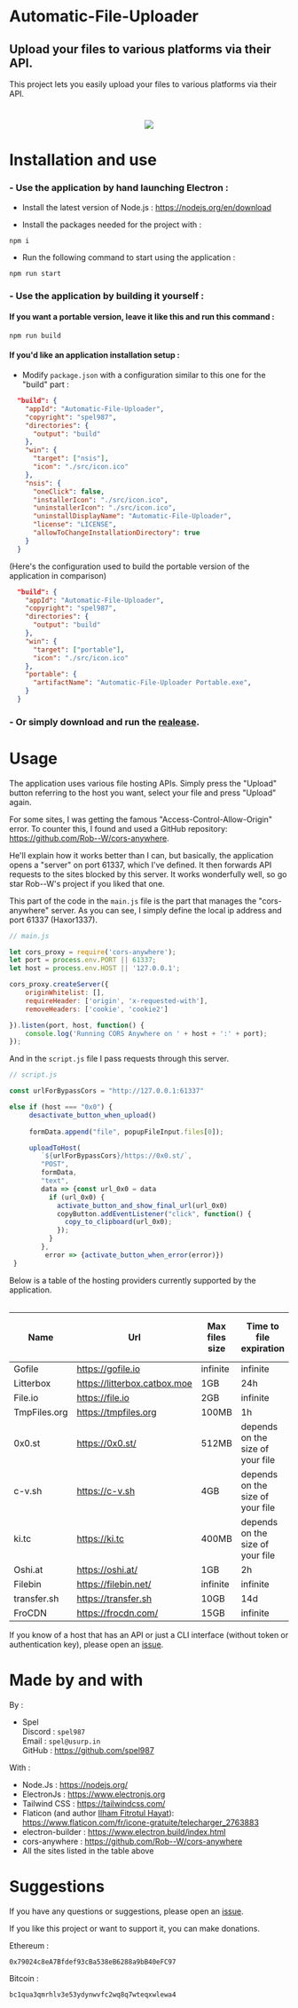 # Automatic-File-Uploader 
## Upload your files to various platforms via their API.


This project lets you easily upload your files to various platforms via their API.

<h1 align="center">
<a href="#"><img src="https://i.imgur.com/uGePxtB.png"></a>
</h1>

# Installation and use

### - Use the application by hand launching Electron :

- Install the latest version of Node.js : https://nodejs.org/en/download

- Install the packages needed for the project with : 

```
npm i
```

- Run the following command to start using the application :

```
npm run start
```

### - Use the application by building it yourself :

#### If you want a portable version, leave it like this and run this command : 

```
npm run build
```

#### If you'd like an application installation setup : 

- Modify `package.json` with a configuration similar to this one for the "build" part : 

```json
  "build": {
    "appId": "Automatic-File-Uploader",
    "copyright": "spel987",
    "directories": {
      "output": "build"
    },
    "win": {
      "target": ["nsis"],
      "icon": "./src/icon.ico"
    },
    "nsis": {
      "oneClick": false,
      "installerIcon": "./src/icon.ico",
      "uninstallerIcon": "./src/icon.ico",
      "uninstallDisplayName": "Automatic-File-Uploader",
      "license": "LICENSE",
      "allowToChangeInstallationDirectory": true
    }
  }
```

(Here's the configuration used to build the portable version of the application in comparison)

```json
  "build": {
    "appId": "Automatic-File-Uploader",
    "copyright": "spel987",
    "directories": {
      "output": "build"
    },
    "win": {
      "target": ["portable"],
      "icon": "./src/icon.ico"
    },
    "portable": {
      "artifactName": "Automatic-File-Uploader Portable.exe",
    }
  }
```
### - Or simply download and run the [realease](https://github.com/spel987/Automatic-File-Uploader/releases).


# Usage

The application uses various file hosting APIs. Simply press the "Upload" button referring to the host you want, select your file and press "Upload" again.

For some sites, I was getting the famous "Access-Control-Allow-Origin" error. To counter this, I found and used a GitHub repository: https://github.com/Rob--W/cors-anywhere. 

He'll explain how it works better than I can, but basically, the application opens a "server" on port 61337, which I've defined. It then forwards API requests to the sites blocked by this server. It works wonderfully well, so go star Rob--W's project if you liked that one.

This part of the code in the `main.js` file is the part that manages the "cors-anywhere" server. As you can see, I simply define the local ip address and port 61337 (Haxor1337).

```js
// main.js

let cors_proxy = require('cors-anywhere');
let port = process.env.PORT || 61337;
let host = process.env.HOST || '127.0.0.1';

cors_proxy.createServer({
    originWhitelist: [],
    requireHeader: ['origin', 'x-requested-with'],
    removeHeaders: ['cookie', 'cookie2']

}).listen(port, host, function() {
    console.log('Running CORS Anywhere on ' + host + ':' + port);
});
```

And in the `script.js` file I pass requests through this server.

```js
// script.js

const urlForBypassCors = "http://127.0.0.1:61337"

else if (host === "0x0") {
     desactivate_button_when_upload()
        
     formData.append("file", popupFileInput.files[0]);

     uploadToHost(
        `${urlForBypassCors}/https://0x0.st/`,
        "POST",
        formData,
        "text",
        data => {const url_0x0 = data
          if (url_0x0) {
            activate_button_and_show_final_url(url_0x0)
            copyButton.addEventListener("click", function() {
              copy_to_clipboard(url_0x0);
            });
          }
        },
         error => {activate_button_when_error(error)})
 }
```


Below is a table of the hosting providers currently supported by the application.
<table></table>

| Name  | Url | Max files size | Time to file expiration | Uses the Cors-Anywhere repository |
| ------------- | ------------- | ------------- | ------------- | ------------- |
| Gofile  | https://gofile.io  | infinite  | infinite | No  |
| Litterbox  | https://litterbox.catbox.moe  | 1GB  | 24h  | No  |
| File.io  | https://file.io  | 2GB  | infinite  | No  |
| TmpFiles.org  | https://tmpfiles.org  | 100MB  | 1h  | No  |
| 0x0.st  | https://0x0.st/  | 512MB  | depends on the size of your file  | Yes  |
| c-v.sh  | https://c-v.sh | 4GB  | depends on the size of your file  | Yes  |
| ki.tc  | https://ki.tc | 400MB  | depends on the size of your file  | Yes  |
| Oshi.at  | https://oshi.at/ | 1GB  | 2h  | Yes  |
| Filebin  | https://filebin.net/ | infinite  |infinite  | Yes  |
| transfer.sh  | https://transfer.sh | 10GB  |14d  | Yes  |
| FroCDN  | https://frocdn.com/ | 15GB  | infinite  | Yes  |

If you know of a host that has an API or just a CLI interface (without token or authentication key), please open an [issue](https://github.com/spel987/Automatic-File-Uploader/issues).

# Made by and with

By :
- Spel<br>
    Discord : `spel987`<br>
    Email : `spel@usurp.in`<br>
    GitHub : https://github.com/spel987

With :
- Node.Js : https://nodejs.org/
- ElectronJs : https://www.electronjs.org
- Tailwind CSS : https://tailwindcss.com/
- Flaticon (and author [Ilham Fitrotul Hayat](https://www.flaticon.com/fr/auteurs/ilham-fitrotul-hayat)): https://www.flaticon.com/fr/icone-gratuite/telecharger_2763883
- electron-builder : https://www.electron.build/index.html
- cors-anywhere : https://github.com/Rob--W/cors-anywhere
- All the sites listed in the table above

# Suggestions

If you have any questions or suggestions, please open an [issue](https://github.com/spel987/Automatic-File-Uploader/issues).


If you like this project or want to support it, you can make donations.

Ethereum : 
```
0x79024c8eA7Bfdef93cBa538eB6288a9bB40eFC97
```
Bitcoin :
```
bc1qua3qmrhlv3e53ydynwvfc2wq8q7wteqxwlewa4
```
